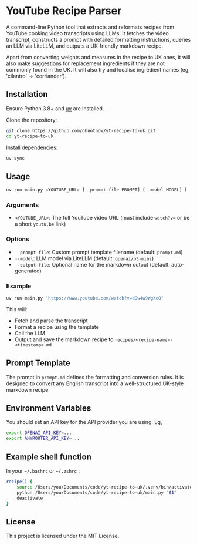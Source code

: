 # YouTube Recipe Parser

A command-line Python tool that extracts and reformats recipes from YouTube cooking video transcripts using LLMs. It fetches the video transcript, constructs a prompt with detailed formatting instructions, queries an LLM via LiteLLM, and outputs a UK-friendly markdown recipe.

Apart from converting weights and measures in the recipe to UK ones, it will also make suggestions for replacement ingredients if they are not commonly found in the UK.  It will also try and localise ingredient names (eg, 'cilantro' -> 'corriander').

## Installation

Ensure Python 3.8+ and [uv](https://docs.astral.sh/uv/) are installed.

Clone the repository:

```bash
git clone https://github.com/ohnotnow/yt-recipe-to-uk.git
cd yt-recipe-to-uk
```

Install dependencies:

```bash
uv sync
```

## Usage

```bash
uv run main.py <YOUTUBE_URL> [--prompt-file PROMPT] [--model MODEL] [--output-file FILE]
```

### Arguments

- `<YOUTUBE_URL>`: The full YouTube video URL (must include `watch?v=` or be a short `youtu.be` link)

### Options

- `--prompt-file`: Custom prompt template filename (default: `prompt.md`)
- `--model`: LLM model via LiteLLM (default: `openai/o3-mini`)
- `--output-file`: Optional name for the markdown output (default: auto-generated)

### Example

```bash
uv run main.py "https://www.youtube.com/watch?v=dQw4w9WgXcQ"
```

This will:
- Fetch and parse the transcript
- Format a recipe using the template
- Call the LLM
- Output and save the markdown recipe to `recipes/<recipe-name>-<timestamp>.md`

## Prompt Template
The prompt in `prompt.md` defines the formatting and conversion rules. It is designed to convert any English transcript into a well-structured UK-style markdown recipe.

## Environment Variables
You should set an API key for the API provider you are using.  Eg,
```bash
export OPENAI_API_KEY=...
export ANYROUTER_API_KEY=...
```

## Example shell function
In your `~/.bashrc` or `~/.zshrc` :

```bash
recipe() {
    source /Users/you/Documents/code/yt-recipe-to-uk/.venv/bin/activate
    python /Users/you/Documents/code/yt-recipe-to-uk/main.py "$1"
    deactivate
}
```

## License

This project is licensed under the MIT License.
